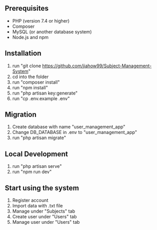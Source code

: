 ## Prerequisites
- PHP (version 7.4 or higher)
- Composer
- MySQL (or another database system)
- Node.js and npm
  
## Installation
1. run "git clone https://github.com/jiahow99/Subject-Management-System"
2. cd into the folder
3. run "composer install"
4. run "npm install"
5. run "php artisan key:generate"
6. run "cp .env.example .env"

## Migration
1. Create database with name "user_management_app"
2. Change DB_DATABASE in .env to "user_management_app"
3. run "php artisan migrate"

## Local Development
1. run "php artisan serve"
2. run "npm run dev"

## Start using the system
1. Register account
2. Import data with .txt file
3. Manage under "Subjects" tab
4. Create user under "Users" tab
5. Manage user under "Users" tab

